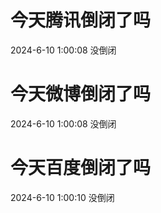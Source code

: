 # 今天腾讯倒闭了吗

2024-6-10 1:00:08 没倒闭

# 今天微博倒闭了吗

2024-6-10 1:00:08 没倒闭

# 今天百度倒闭了吗

2024-6-10 1:00:10 没倒闭


